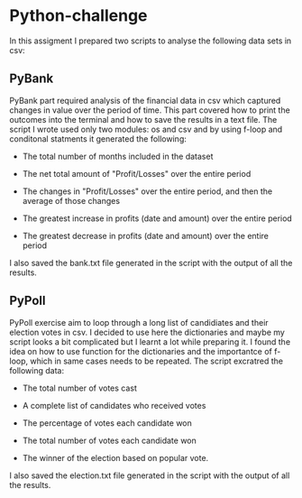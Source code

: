 # Python-challenge

In this assigment I prepared two scripts to analyse the following data sets in csv:

## PyBank

PyBank part required analysis of the financial data in csv which captured changes in value over the period of time.
This part covered how to print the outcomes into the terminal and how to save the results in a text file.
The script I wrote used only two modules: os and csv and by using f-loop and conditonal statments it generated the following:

- The total number of months included in the dataset


- The net total amount of "Profit/Losses" over the entire period


- The changes in "Profit/Losses" over the entire period, and then the average of those changes


- The greatest increase in profits (date and amount) over the entire period


- The greatest decrease in profits (date and amount) over the entire period

I also saved the bank.txt file generated in the script with the output of all the results.

## PyPoll

PyPoll exercise aim to loop through a long list of candidiates and their election votes in csv.
I decided to use here the dictionaries and maybe my script looks a bit complicated but I learnt a lot while preparing it.
I found the idea on how to use function for the dictionaries and the importantce of f-loop, which in same cases needs to be repeated.
The script excratred the following data:

- The total number of votes cast


- A complete list of candidates who received votes


- The percentage of votes each candidate won


- The total number of votes each candidate won


- The winner of the election based on popular vote.

I also saved the election.txt file generated in the script with the output of all the results.


